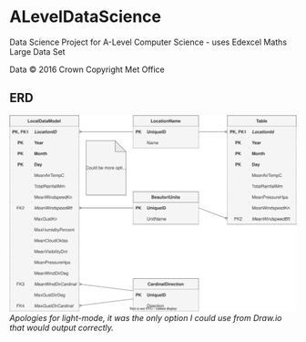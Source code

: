 # ALevelDataScience
Data Science Project for A-Level Computer Science - uses Edexcel Maths Large Data Set

Data © 2016 Crown Copyright Met Office

## ERD
![](entity_relationship_diagram.drawio.svg "Entity Relationship Diagram")
*Apologies for light-mode, it was the only option I could use from Draw.io that would output correctly.*
